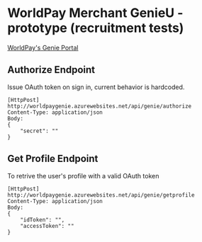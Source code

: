 # WorldPay Merchant GenieU - prototype (recruitment tests)

[WorldPay's Genie Portal](http://worldpaygenie.azurewebsites.net/ "WorldPay's Genie Portal")

## Authorize Endpoint
Issue OAuth token on sign in, current behavior is hardcoded.
```
[HttpPost]
http://worldpaygenie.azurewebsites.net/api/genie/authorize
Content-Type: application/json
Body: 
{
    "secret": ""
}
```
## Get Profile Endpoint
To retrive the user's profile with a valid OAuth token
```
[HttpPost]
http://worldpaygenie.azurewebsites.net/api/genie/getprofile
Content-Type: application/json
Body: 
{
    "idToken": "",
    "accessToken": ""
}
```